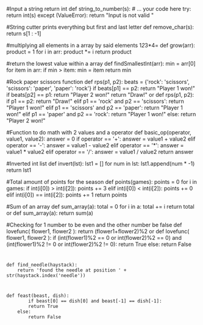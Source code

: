 #Input a string return int
def string_to_number(s):
    # ... your code here
    try:
        return int(s)
    except (ValueError):
        return "Input is not valid " 

#String cutter prints everything but first and last letter
def remove_char(s):
    return s[1 : -1]

#multiplying all elements in a array by said elements 1*2*3*4=
def grow(arr):
	product = 1
	for i in arr:
		product *= i
	return product

 #return the lowest value within a array
 def findSmallestInt(arr):
    min = arr[0]
    for item in arr:
        if min > item:
            min = item
    return min

#Rock paper scissors function
def rps(p1, p2):
    beats = {'rock': 'scissors', 'scissors': 'paper', 'paper': 'rock'}
    if beats[p1] == p2:
        return "Player 1 won!"
    if beats[p2] == p1:
        return "Player 2 won!"
    return "Draw!"
    or
    def rps(p1, p2):
    if p1 == p2:
        return "Draw!"
    elif p1 == 'rock' and p2 == 'scissors':
        return "Player 1 won!"
    elif p1 == 'scissors' and p2 == 'paper':
        return "Player 1 won!"
    elif p1 == 'paper' and p2 == 'rock':
        return "Player 1 won!"
    else:
        return "Player 2 won!"

#Function to do math with 2 values and a operator
    def basic_op(operator, value1, value2):
    answer = 0
    if operator == '+':
        answer = value1 + value2
    elif operator == '-':
        answer = value1 - value2
    elif operator == '*':
        answer = value1 * value2
    elif operator == '/':
        answer = value1 / value2
    return answer

#Inverted int list
	def invert(lst):
	    lst1 = []
	    for num in lst:
	        lst1.append(num * -1)
	    return lst1

#Total amount of points for the season
	def points(games):
    points = 0
    for i in games:
        if int(i[0]) > int(i[2]):
            points += 3
        elif int(i[0]) < int(i[2]):
            points += 0
        elif int(i[0]) == int(i[2]):
            points += 1
    return points

#Sum of an array
	def sum_array(a):
 	total = 0
    	for i in a:
        	total += i
    	return total
or
	def sum_array(a):
  	return sum(a)

#Checking for 1 number to be even and the other number be false
	def lovefunc( flower1, flower2 ):
    	return (flower1+flower2)%2
or
	def lovefunc( flower1, flower2 ):
    		if (int(flower1)%2 == 0 or int(flower2)%2 == 0) and (int(flower1)%2 != 0 or int(flower2)%2 != 0):
        	return True
    	else:
        	return False

#
	def find_needle(haystack):
  		return 'found the needle at position ' + str(haystack.index('needle'))

#
	def feast(beast, dish):
    		if beast[0] == dish[0] and beast[-1] == dish[-1]:
        	return True
    	else:
        	return False
